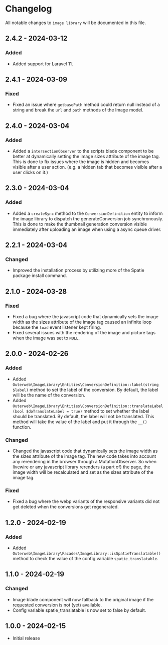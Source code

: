 # Changelog

All notable changes to `image library` will be documented in this file.

## 2.4.2 - 2024-03-12

### Added

- Added support for Laravel 11.

## 2.4.1 - 2024-03-09

### Fixed

- Fixed an issue where `getbasePath` method could return null instead of a string and break the `url` and `path` methods of the Image model.

## 2.4.0 - 2024-03-04

### Added

- Added a `intersectionObserver` to the scripts blade component to be better at dynamically setting the image sizes attribute of the image tag. This is done to fix issues where the image is hidden and becomes visible after a user action. (e.g. a hidden tab that becomes visible after a user clicks on it.)

## 2.3.0 - 2024-03-04

### Added

- Added a `createSync` method to the `ConversionDefinition` entity to inform the image library to dispatch the generateConversion job synchronously. This is done to make the thumbnail generation conversion visible immediately after uploading an image when using a async queue driver.

## 2.2.1 - 2024-03-04

### Changed

- Improved the installation process by utilizing more of the Spatie package install command.

## 2.1.0 - 2024-03-28

### Fixed

- Fixed a bug where the javascript code that dynamically sets the image width as the sizes attribute of the image tag caused an infinite loop because the `load` event listener kept firing.
- Fixed several issues with the rendering of the image and picture tags when the image was set to `NULL`.

## 2.0.0 - 2024-02-26

### Added

- Added `Outerweb\ImageLibrary\Entities\ConversionDefinition::label(string $label)` method to set the label of the conversion. By default, the label will be the name of the conversion.
- Added `Outerweb\ImageLibrary\Entities\ConversionDefinition::translateLabel(bool $doTranslateLabel = true)` method to set whether the label should be translated. By default, the label will not be translated. This method will take the value of the label and put it through the `__()` function.

### Changed

- Changed the javascript code that dynamically sets the image width as the sizes attribute of the image tag. The new code takes into account any rerendering in the browser through a MutationObserver. So when livewire or any javascript library rerenders (a part of) the page, the image width will be recalculated and set as the sizes attribute of the image tag.

### Fixed

- Fixed a bug where the webp variants of the responsive variants did not get deleted when the conversions get regenerated.

## 1.2.0 - 2024-02-19

### Added

- Added `Outerweb\ImageLibrary\Facades\ImageLibrary::isSpatieTranslatable()` method to check the value of the config variable `spatie_translatable`.

## 1.1.0 - 2024-02-19

### Changed

- Image blade component will now fallback to the original image if the requested conversion is not (yet) available.
- Config variable spatie_translatable is now set to false by default.

## 1.0.0 - 2024-02-15

- Initial release
